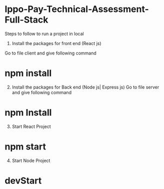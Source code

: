 # Ippo-Pay-Technical-Assessment-Full-Stack

Steps to follow to run a project in local 
1. Install the packages for front end (React js)

Go to file client and give following command 
# npm install 

2. Install the packages for Back end (Node js| Express js)
Go to file server and give following command
# npm Install 

3. Start React Project
# npm start

4. Start Node Project
# devStart
